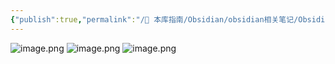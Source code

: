 ```yaml
---
{"publish":true,"permalink":"/🧰 本库指南/Obsidian/obsidian相关笔记/Obsidian graph.md","created":"2025-06-24","modified":"2025-06-24","published":"2025-07-07T17:10:24.436+08:00","cssclasses":""}
---
```



![image.png](https://pub-pic.oldwinter.top/2025/06/e3a4ceea68b2b329acf7e69e3374ea62.png)
![image.png](https://my-public-pic.oss-cn-hangzhou.aliyuncs.com/20250624184554463.png)
![image.png](https://pub-pic.oldwinter.top/2025/06/bef48336a153753a2bb605efffa5f9d7.png)

